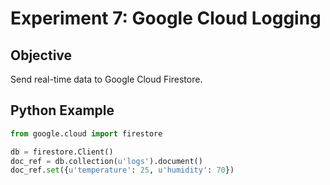 # Experiment 7: Google Cloud Logging

## Objective
Send real-time data to Google Cloud Firestore.

## Python Example
```python
from google.cloud import firestore

db = firestore.Client()
doc_ref = db.collection(u'logs').document()
doc_ref.set({u'temperature': 25, u'humidity': 70})
```
